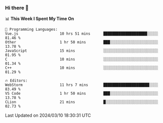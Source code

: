 ### Hi there 👋

<!--
**asdf12303116/asdf12303116** is a ✨ _special_ ✨ repository because its `README.md` (this file) appears on your GitHub profile.

Here are some ideas to get you started:

- 🔭 I’m currently working on ...
- 🌱 I’m currently learning ...
- 👯 I’m looking to collaborate on ...
- 🤔 I’m looking for help with ...
- 💬 Ask me about ...
- 📫 How to reach me: ...
- 😄 Pronouns: ...
- ⚡ Fun fact: ...
-->

<!--START_SECTION:waka-->
📊 **This Week I Spent My Time On** 

```text
💬 Programming Languages: 
Vue.js                   10 hrs 51 mins      ████████████████████░░░░░   81.46 % 
Other                    1 hr 50 mins        ███░░░░░░░░░░░░░░░░░░░░░░   13.78 % 
JavaScript               15 mins             ░░░░░░░░░░░░░░░░░░░░░░░░░   01.95 % 
C                        10 mins             ░░░░░░░░░░░░░░░░░░░░░░░░░   01.34 % 
C++                      10 mins             ░░░░░░░░░░░░░░░░░░░░░░░░░   01.29 % 

🔥 Editors: 
WebStorm                 11 hrs 7 mins       █████████████████████░░░░   83.49 % 
VS Code                  1 hr 50 mins        ███░░░░░░░░░░░░░░░░░░░░░░   13.78 % 
CLion                    21 mins             █░░░░░░░░░░░░░░░░░░░░░░░░   02.73 % 
```


 Last Updated on 2024/03/10 18:30:31 UTC
<!--END_SECTION:waka-->
